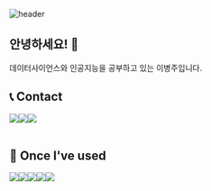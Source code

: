 
![header](https://capsule-render.vercel.app/api?type=waving&height=300&color=gradient&customColorList=0,2,2,5,30&text=Lee%20Byeongju&reversal=false&fontAlign=50&textBg=false)  

##  안녕하세요! 👋  
데이터사이언스와 인공지능을 공부하고 있는 이병주입니다.  


## 📞  Contact
<div style="display:flex; flex-direction:row;">
     <a href="https://www.linkedin.com/in/byeongju-lee-19a9ab259/">
        <img src="https://img.shields.io/badge/LinkedIn-0A66C2?style=for-the-badge&logo=LinkedIn&logoColor=white"> 
    </a>
    <a href="mailto:wcn05217@naver.com">
        <img src="https://img.shields.io/badge/Mail-03C75A?style=for-the-badge&logo=Mail.Ru&logoColor=white"> 
    </a>
    <a href="https://spiritual-shell-977.notion.site/3f7237516ce344e2a94a5ec830d26bfe?pvs=4">
        <img src="https://img.shields.io/badge/Notion-000000?style=for-the-badge&logo=Notion&logoColor=white"> 
    </a>

</div><br>

## 🔨  Once I've used
<div style="display:flex; flex-direction:row;"> 
    <img src="https://img.shields.io/badge/python-3776AB?style=for-the-badge&logo=python&logoColor=white"> 
    <img src="https://img.shields.io/badge/OpenCV-5C3EE8?style=for-the-badge&logo=opencv&logoColor=white"> 
    <img src="https://img.shields.io/badge/PyTorch-EE4C2C?style=for-the-badge&logo=opencv&logoColor=white"> 
    <img src="https://img.shields.io/badge/TensorFlow-FF6F00?style=for-the-badge&logo=opencv&logoColor=white"> 
    <img src="https://img.shields.io/badge/mysql-4479A1?style=for-the-badge&logo=mysql&logoColor=white"> 
    <br>
</div><br>
</div>
